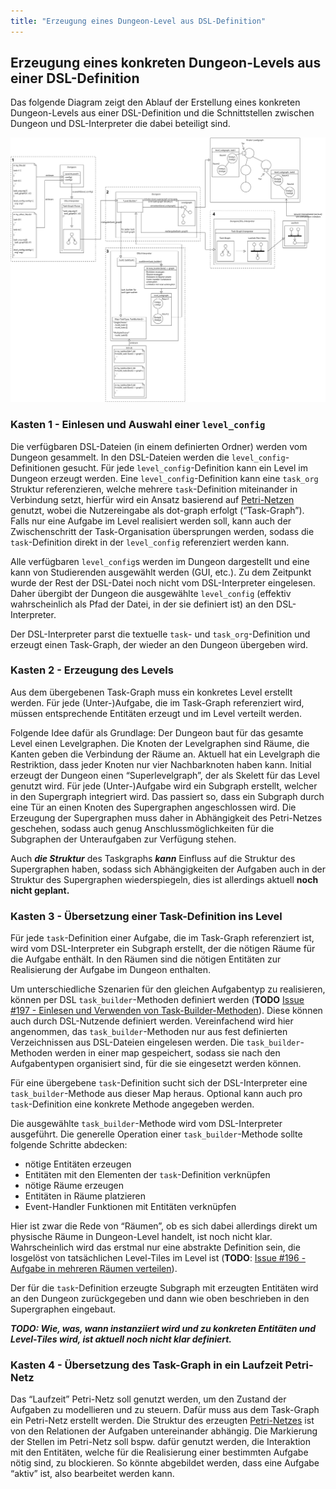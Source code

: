 ```yaml
---
title: "Erzeugung eines Dungeon-Level aus DSL-Definition"
---
```


## Erzeugung eines konkreten Dungeon-Levels aus einer DSL-Definition

Das folgende Diagram zeigt den Ablauf der Erstellung eines konkreten Dungeon-Levels aus
einer DSL-Definition und die Schnittstellen zwischen Dungeon und DSL-Interpreter die dabei
beteiligt sind.

![Überblick](img/system_overview.png)

### Kasten 1 - Einlesen und Auswahl einer `level_config`

Die verfügbaren DSL-Dateien (in einem definierten Ordner) werden vom Dungeon gesammelt. In
den DSL-Dateien werden die `level_config`-Definitionen gesucht. Für jede
`level_config`-Definition kann ein Level im Dungeon erzeugt werden. Eine
`level_config`-Definition kann eine `task_org` Struktur referenzieren, welche mehrere
`task`-Definition miteinander in Verbindung setzt, hierfür wird ein Ansatz basierend auf
[Petri-Netzen](../control_mechanisms/petri_nets.md) genutzt, wobei die Nutzereingabe als
dot-graph erfolgt (“Task-Graph”). Falls nur eine Aufgabe im Level realisiert werden soll,
kann auch der Zwischenschritt der Task-Organisation übersprungen werden, sodass die
`task`-Definition direkt in der `level_config` referenziert werden kann.

Alle verfügbaren `level_config`s werden im Dungeon dargestellt und eine kann von
Studierenden ausgewählt werden (GUI, etc.). Zu dem Zeitpunkt wurde der Rest der DSL-Datei
noch nicht vom DSL-Interpreter eingelesen. Daher übergibt der Dungeon die ausgewählte
`level_config` (effektiv wahrscheinlich als Pfad der Datei, in der sie definiert ist) an den
DSL-Interpreter.

Der DSL-Interpreter parst die textuelle `task`- und `task_org`-Definition und erzeugt einen
Task-Graph, der wieder an den Dungeon übergeben wird.

### Kasten 2 - Erzeugung des Levels

Aus dem übergebenen Task-Graph muss ein konkretes Level erstellt werden. Für jede
(Unter-)Aufgabe, die im Task-Graph referenziert wird, müssen entsprechende Entitäten erzeugt
und im Level verteilt werden.

Folgende Idee dafür als Grundlage: Der Dungeon baut für das gesamte Level einen
Levelgraphen. Die Knoten der Levelgraphen sind Räume, die Kanten geben die Verbindung der
Räume an. Aktuell hat ein Levelgraph die Restriktion, dass jeder Knoten nur vier
Nachbarknoten haben kann. Initial erzeugt der Dungeon einen “Superlevelgraph”, der als
Skelett für das Level genutzt wird. Für jede (Unter-)Aufgabe wird ein Subgraph erstellt,
welcher in den Supergraph integriert wird. Das passiert so, dass ein Subgraph durch eine Tür
an einen Knoten des Supergraphen angeschlossen wird. Die Erzeugung der Supergraphen muss
daher in Abhängigkeit des Petri-Netzes geschehen, sodass auch genug Anschlussmöglichkeiten
für die Subgraphen der Unteraufgaben zur Verfügung stehen.

Auch ***die Struktur*** des Taskgraphs ***kann*** Einfluss auf die Struktur des Supergraphen
haben, sodass sich Abhängigkeiten der Aufgaben auch in der Struktur des Supergraphen
wiederspiegeln, dies ist allerdings aktuell **noch nicht geplant.**

### Kasten 3 - Übersetzung einer Task-Definition ins Level

Für jede `task`-Definition einer Aufgabe, die im Task-Graph referenziert ist, wird vom
DSL-Interpreter ein Subgraph erstellt, der die nötigen Räume für die Aufgabe enthält. In den
Räumen sind die nötigen Entitäten zur Realisierung der Aufgabe im Dungeon enthalten.

Um unterschiedliche Szenarien für den gleichen Aufgabentyp zu realisieren, können per DSL
`task_builder`-Methoden definiert werden (**TODO** [Issue #197 - Einlesen und Verwenden von
Task-Builder-Methoden](https://github.com/Dungeon-CampusMinden/Dungeon/issues/197)). Diese
können auch durch DSL-Nutzende definiert werden. Vereinfachend wird hier angenommen, das
`task_builder`-Methoden nur aus fest definierten Verzeichnissen aus DSL-Dateien eingelesen
werden. Die `task_builder`-Methoden werden in einer map gespeichert, sodass sie nach den
Aufgabentypen organisiert sind, für die sie eingesetzt werden können.

Für eine übergebene `task`-Definition sucht sich der DSL-Interpreter eine
`task_builder`-Methode aus dieser Map heraus. Optional kann auch pro `task`-Definition eine
konkrete Methode angegeben werden.

Die ausgewählte `task_builder`-Methode wird vom DSL-Interpreter ausgeführt. Die generelle
Operation einer `task_builder`-Methode sollte folgende Schritte abdecken:

- nötige Entitäten erzeugen
- Entitäten mit den Elementen der `task`-Definition verknüpfen
- nötige Räume erzeugen
- Entitäten in Räume platzieren
- Event-Handler Funktionen mit Entitäten verknüpfen

Hier ist zwar die Rede von “Räumen”, ob es sich dabei allerdings direkt um physische Räume
in Dungeon-Level handelt, ist noch nicht klar. Wahrscheinlich wird das erstmal nur eine
abstrakte Definition sein, die losgelöst von tatsächlichen Level-Tiles im Level ist (**TODO**:
[Issue #196 - Aufgabe in mehreren Räumen
verteilen](https://github.com/Dungeon-CampusMinden/Dungeon/issues/196)).

Der für die `task`-Definition erzeugte Subgraph mit erzeugten Entitäten wird an den Dungeon
zurückgegeben und dann wie oben beschrieben in den Supergraphen eingebaut.

***TODO: Wie, was, wann instanziiert wird und zu konkreten Entitäten und Level-Tiles wird,
ist aktuell noch nicht klar definiert.***

### Kasten 4 - Übersetzung des Task-Graph in ein Laufzeit Petri-Netz

Das “Laufzeit” Petri-Netz soll genutzt werden, um den Zustand der Aufgaben zu modellieren
und zu steuern. Dafür muss aus dem Task-Graph ein Petri-Netz erstellt werden. Die Struktur
des erzeugten [Petri-Netzes](../control_mechanisms/petri_nets.md) ist von den Relationen der
Aufgaben untereinander abhängig. Die Markierung der Stellen im Petri-Netz soll bspw. dafür
genutzt werden, die Interaktion mit den Entitäten, welche für die Realisierung einer
bestimmten Aufgabe nötig sind, zu blockieren. So könnte abgebildet werden, dass eine Aufgabe
“aktiv” ist, also bearbeitet werden kann.
